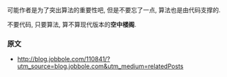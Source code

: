 可能作者是为了突出算法的重要性吧, 但是不要忘了一点, 算法也是由代码支撑的.

不要代码, 只要算法, 算不算现代版本的**空中楼阁**.

### 原文
- http://blog.jobbole.com/110841/?utm_source=blog.jobbole.com&utm_medium=relatedPosts
